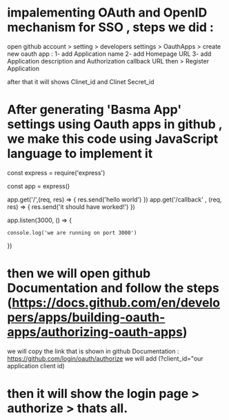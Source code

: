 # impalementing OAuth and OpenID mechanism for SSO , steps we did : 

open github account > setting > developers settings > OauthApps > create new oauth app : 
1- add Application name
2- add Homepage URL
3- add Application description and Authorization callback URL then > Register Application 

after that it will shows Clinet_id and Clinet Secret_id  

# After generating 'Basma App' settings using Oauth apps in github , we make this code using JavaScript language to implement it

const express = require('express')

const app = express()

app.get('/',(req, res) => {
    res.send('hello world')
})
app.get('/callback' , (req, res) => {
    res.send('it should have worked!')
})

app.listen(3000, () => {

    console.log('we are running on port 3000')
})

# then we will open github Documentation and follow the steps (https://docs.github.com/en/developers/apps/building-oauth-apps/authorizing-oauth-apps) 
we will copy the link that is shown in github Documentation  : https://github.com/login/oauth/authorize
we will add (?client_id="our application client id)
# then it will show the login page > authorize > thats all.
